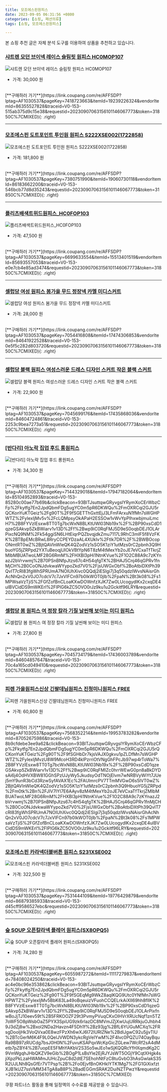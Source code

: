 ```yaml
---
title: 모조에스핀원피스
date: 2023-09-05 06:31:56 +0800
categories: [쇼핑, 패션의류]
tags: [쇼핑, 모조에스핀원피스]

---
```


본 쇼핑 추천 글은 자체 분석 도구를 이용하여 상품을 추천하고 있습니다.
### [샤트렌  모던 브이넥 레이스 슬림핏 원피스 HC0MOP107](https://link.coupang.com/re/AFFSDP?lptag=AF1030537&pageKey=7418723663&itemId=19239226324&vendorItemId=86355527828&traceid=V0-153-515ab375d9c15e38&requestid=20230907063156101146067773&token=31850C%7CMIXED)
![샤트렌  모던 브이넥 레이스 슬림핏 원피스 HC0MOP107](https://ads-partners.coupang.com/image1/7JM22EBWH_0tVU9r7IXmTU6lyvrGyMohWmo2JDIWYA8Y9tkhhYkpXyiQ7-PabxEb-jm7NGMYbaculWpyRw88XIpf86SuqL-LCz3Dxm1ZUKuT1GTgfrJMClhfcHRcoUEiEsV759Ywl1SJy3SocbNsmwmnJjKJYv50HuYLrrbf7UYcI1o2Jc1usG6-dS-5JQAKwlssdUhspUUEniOjn95jj4bsxspHMQZCxSQz3ZS_9PCn_5w8wLW7_pOyIQ9usZmGwqjTzu9GOzzEZeWFRI26EhfoiLEmFeeMuYpXBIdWhUk=)
- 가격: 30,000 원
<br>
[**구매하러 가기**](https://link.coupang.com/re/AFFSDP?lptag=AF1030537&pageKey=7418723663&itemId=19239226324&vendorItemId=86355527828&traceid=V0-153-515ab375d9c15e38&requestid=20230907063156101146067773&token=31850C%7CMIXED){: .right}
<br>

---

### [모조에스핀 ﻿도트포인트 투인원 원피스 S222XSE002(1722858)](https://link.coupang.com/re/AFFSDP?lptag=AF1030537&pageKey=7380751990&itemId=19060730118&vendorItemId=86183662200&traceid=V0-153-546bcb77d8d35243&requestid=20230907063156101146067773&token=31850C%7CMIXED)
![모조에스핀 ﻿도트포인트 투인원 원피스 S222XSE002(1722858)](https://ads-partners.coupang.com/image1/g29mElx2VOkzosW3gy2woTmCDFFwVZjqvTyQA9ihKwTRvAmh91o6Ds8vwTp6SPLwUxkleKnNw-xPEz9Gy8-PwsZQvsZLkfFwX3R7-1LOpHI0C6-d40kifswkcqh-u1ewF1JfCBwOjQxe75RHD_XA74Ltf_jBuCavDF0D4hyIVOflXaMhMAB0uhgBdhp60-Y_iSmI7X47W0TJhdIpwirwikv-w3lLkXqV8-Bb3IGDIdUfe5lCC4Gb4HYp9SoGkHIrxcH2mRAePYxD14kOYpPiZLC68xoMiVN5J9MT5F4HFQ==)
- 가격: 181,800 원
<br>
[**구매하러 가기**](https://link.coupang.com/re/AFFSDP?lptag=AF1030537&pageKey=7380751990&itemId=19060730118&vendorItemId=86183662200&traceid=V0-153-546bcb77d8d35243&requestid=20230907063156101146067773&token=31850C%7CMIXED){: .right}
<br>

---

### [플리츠배색트위드원피스_HC0FOP103](https://link.coupang.com/re/AFFSDP?lptag=AF1030537&pageKey=6699633554&itemId=15513401519&vendorItemId=85693557053&traceid=V0-153-e0e7cb4e85ad3474&requestid=20230907063156101146067773&token=31850C%7CMIXED)
![플리츠배색트위드원피스_HC0FOP103](https://ads-partners.coupang.com/image1/EwjukqSW-um0bfN6ExEgsb0X_g3OTFXCpgjNzI2ulWt8B1sKoUO3WX6t8eBG__lvvG3XKE32SsEbNef7HCEq1ODLiLhbvm2Upfn-cn_UFuKsD2ZWvulmR_a_01Nw8qOgr0TVO5rx4X4M8TeLejH_OXal6AMbISKCgJ9Ho-iuZ8Ybqi4wtezEI8pIG3FolR13XJwtkov1dPm1lENM_PF8wfcpF202KoK6OCIHQ6jsA-7kJQRYM5ULvdTRS9fg-SHDIjfR6stTHnp4lvzzfC_V0uCilpaxZkV2meEQs5JmsJw=)
- 가격: 47,500 원
<br>
[**구매하러 가기**](https://link.coupang.com/re/AFFSDP?lptag=AF1030537&pageKey=6699633554&itemId=15513401519&vendorItemId=85693557053&traceid=V0-153-e0e7cb4e85ad3474&requestid=20230907063156101146067773&token=31850C%7CMIXED){: .right}
<br>

---

### [셀럽당 여성 원피스 봄가을 무드 정장넥 카멜 미디스커트](https://link.coupang.com/re/AFFSDP?lptag=AF1030537&pageKey=7054416808&itemId=17474306853&vendorItemId=84641922528&traceid=V0-153-0e5f5c282d803720&requestid=20230907063156101146067773&token=31850C%7CMIXED)
![셀럽당 여성 원피스 봄가을 무드 정장넥 카멜 미디스커트](https://ads-partners.coupang.com/image1/FoVj5yhCjWX_3XlCFgm60JaJaXSrzNnkWIOV3FDpAflJ2jtVMxZJv1IAp_TQ1s0inZqBmwgeZI6SDGnyj_njdceEYPbYuYM35YP-CsnsJALD85XA_NSBgO8INtNZT1JV8h6N8C8wkTu3KtXp0QTKpzdSComll_TGpMs4dUcXZ09E8XDSqsgLv7hY4MePiirCeNL8tdAQ-ZlEe0iSMUeQj60e_mfHy-FD75Kx-I-VEC0gxYSopbbDeE26U5yxT0e2iaQs0eDG10p0LRRDdVTJSlhQY5KkZpCUZCUw3yhBjA==)
- 가격: 28,000 원
<br>
[**구매하러 가기**](https://link.coupang.com/re/AFFSDP?lptag=AF1030537&pageKey=7054416808&itemId=17474306853&vendorItemId=84641922528&traceid=V0-153-0e5f5c282d803720&requestid=20230907063156101146067773&token=31850C%7CMIXED){: .right}
<br>

---

### [셀럽당 블랙 원피스 여성스러운 드레스 디자인 스커트 작은 블랙 스커트](https://link.coupang.com/re/AFFSDP?lptag=AF1030537&pageKey=7045699176&itemId=17435868036&vendorItemId=84604724861&traceid=V0-153-2253c9bea7273a51&requestid=20230907063156101146067773&token=31850C%7CMIXED)
![셀럽당 블랙 원피스 여성스러운 드레스 디자인 스커트 작은 블랙 스커트](https://ads-partners.coupang.com/image1/twZ5qSakhI2hwJMftxcZ-xAORFTEmUwhdLKirKQ0sQ1eQXl50PY7wk-_qmXzs14Rnh5TMZBivKUjay2L7m0PrZwc_nXbcd4G7LETUDYTPh6RgMeNOzZ9aVeC2mZAvlztT6qvqqh5cP8xdD-3FXWp4kqZuHR4i8m3wRKRk6ntugLafGl-TUUGItf51lVYWtSWJsem1Yb-SNyUA5WvXIYa-0Cwqjr2wrgnb075OmA7nnsdeszOkfUiTMZeLOT2Mg4VN0ZcGRkYDXWgT-Y2JvoykryffTZZnllR--_cm0hKr6GH)
- 가격: 22,900 원
<br>
[**구매하러 가기**](https://link.coupang.com/re/AFFSDP?lptag=AF1030537&pageKey=7045699176&itemId=17435868036&vendorItemId=84604724861&traceid=V0-153-2253c9bea7273a51&requestid=20230907063156101146067773&token=31850C%7CMIXED){: .right}
<br>

---

### [[반다리] 아노락 집업 후드 롱원피스](https://link.coupang.com/re/AFFSDP?lptag=AF1030537&pageKey=7144329018&itemId=17947182064&vendorItemId=85104952893&traceid=V0-153-85280c00ae77b69b&clickBeacon=93BlTJsuttqwGRyvgsIYRymXoCErWbzCFp%2Fkytfg7En2JpdQbmFDg5ugYC0m5pR6DKWQu%2FmOXRCqi2GJU5rQCKonYuKTGeiz%2Fg90T%2F9fSGETThGxttEjJ3LFmFArxuN1fMn7sWGHPWTZ%2FyIexIjMv5v%2FcLQMpsyOkAPaH2ESSOw1vWvYpPIhxwbjmuiLmcH7%2B8FYVzlEsxw8TT0Tg7bcWxN8BLKtUWl03Nb19x%2F%2BP90xsCdD1qzeGSAkvp5ZkBWiarv1v13D%2Ff%2Bwp9iC0RqFMJ5D9eS0oqbDEJ1OLArPixcNQ9NM%2Fk54ggiSN6LHtEiqrPQZbvqjdkZmu7117L9RhC3mIF5f8VzFKK%2BTBpEMcBRwL8RryCCPEYDzaAL4XUkIv%2FtIk7DR%2F%2BWBOcopONmtRT0wZ%2BjtQAVInWIeQK4QZodVz1sSO5K1ziY1utMzs0rC2pbnh3Q9HbuoYG5jZRPpd2YXTuBeoqjUIOkVBtYpN6T8zM4tMexYb2oJE7eVCxaTfTkrjZMIbMBUATwoLMF28G6RmM%2FHXBl3pHi1NtnKVue%2F1O2C88A9c7zKYnazJ2bVrvwmj%2B70PSnBNfpJtzs67c4H54qfgTK%2BHAJ5Cnj46qGPRv1fnMjCH%2B0CoONJdvkwaWYypoZkd7V0%2FjsUWGxObf%2BoAtbiDXtPh39QvIT7cRI83fgWhSPRUmA7NOIUhXivc0QQdj2iESIgi7j3q50qdzIWvsNAisrGhAcNhQn2xV0JO7cdcV7c7JxVlFCn97b0IkWOT0jlb%2FpaN%2Bt3k08%2Fs1MPWsaVzTjiS%2FGfZofBnCLoaKXwDOWnfzXJK7Zw0LUcogydlKx2cxqDE4uIBVCidDS9mWKErl%2FIPlG6kZC5OVO0rJz9ku1u2Gckitf96LRY&requestid=20230907063156101146067773&token=31850C%7CMIXED)
![[반다리] 아노락 집업 후드 롱원피스](https://ads-partners.coupang.com/image1/H402BFZOiERpUTUlH5GZO-Kd_X3F7bzh4EkI9HOtpcZ1ma-HGcvzq3DxT5sGLX56rUIxN_PeKj74giL05NF0Z1gNpucMYEjHmvjEhSgQOhJbrYiIe-xLhL4PBehrmeO3qk2WykaYrHDuIml1Babp3iH6rqrNfJ0nf8CRNr0g05-xjb_6O31YV-ZEworJItaHnMZVvaSQ-KyXDJOZnQ1yWoYwo_FkjD4p7aF-ye8spU6RRVVOv-lhPLYmczV4FtAKvaSWvJ3SivOFxrk-8LrNYx-meahj_E-ZVQP8t4SbucZlsBMe)
- 가격: 34,300 원
<br>
[**구매하러 가기**](https://link.coupang.com/re/AFFSDP?lptag=AF1030537&pageKey=7144329018&itemId=17947182064&vendorItemId=85104952893&traceid=V0-153-85280c00ae77b69b&clickBeacon=93BlTJsuttqwGRyvgsIYRymXoCErWbzCFp%2Fkytfg7En2JpdQbmFDg5ugYC0m5pR6DKWQu%2FmOXRCqi2GJU5rQCKonYuKTGeiz%2Fg90T%2F9fSGETThGxttEjJ3LFmFArxuN1fMn7sWGHPWTZ%2FyIexIjMv5v%2FcLQMpsyOkAPaH2ESSOw1vWvYpPIhxwbjmuiLmcH7%2B8FYVzlEsxw8TT0Tg7bcWxN8BLKtUWl03Nb19x%2F%2BP90xsCdD1qzeGSAkvp5ZkBWiarv1v13D%2Ff%2Bwp9iC0RqFMJ5D9eS0oqbDEJ1OLArPixcNQ9NM%2Fk54ggiSN6LHtEiqrPQZbvqjdkZmu7117L9RhC3mIF5f8VzFKK%2BTBpEMcBRwL8RryCCPEYDzaAL4XUkIv%2FtIk7DR%2F%2BWBOcopONmtRT0wZ%2BjtQAVInWIeQK4QZodVz1sSO5K1ziY1utMzs0rC2pbnh3Q9HbuoYG5jZRPpd2YXTuBeoqjUIOkVBtYpN6T8zM4tMexYb2oJE7eVCxaTfTkrjZMIbMBUATwoLMF28G6RmM%2FHXBl3pHi1NtnKVue%2F1O2C88A9c7zKYnazJ2bVrvwmj%2B70PSnBNfpJtzs67c4H54qfgTK%2BHAJ5Cnj46qGPRv1fnMjCH%2B0CoONJdvkwaWYypoZkd7V0%2FjsUWGxObf%2BoAtbiDXtPh39QvIT7cRI83fgWhSPRUmA7NOIUhXivc0QQdj2iESIgi7j3q50qdzIWvsNAisrGhAcNhQn2xV0JO7cdcV7c7JxVlFCn97b0IkWOT0jlb%2FpaN%2Bt3k08%2Fs1MPWsaVzTjiS%2FGfZofBnCLoaKXwDOWnfzXJK7Zw0LUcogydlKx2cxqDE4uIBVCidDS9mWKErl%2FIPlG6kZC5OVO0rJz9ku1u2Gckitf96LRY&requestid=20230907063156101146067773&token=31850C%7CMIXED){: .right}
<br>

---

### [셀럽당 봄 원피스 여 정장 칼라 기질 날씬해 보이는 미디 원피스](https://link.coupang.com/re/AFFSDP?lptag=AF1030537&pageKey=7045734179&itemId=17436003789&vendorItemId=84604857647&traceid=V0-153-70c4a165cd049410&requestid=20230907063156101146067773&token=31850C%7CMIXED)
![셀럽당 봄 원피스 여 정장 칼라 기질 날씬해 보이는 미디 원피스](https://ads-partners.coupang.com/image1/Z0P_v89eXM6OnlzaZ3rUYB3M4e0bdr91YVfGnOLgr8BVygHeBOrHlWUIkjXzmc4VPZtPqqzn1XAAuVMvV7vjb73f9p4lLCMXXHhYYF5I15cebtdUk_U1nnhl41J3ZX1pfxWT_pbNctvpa1q95ruhicM5lL9g0KffVM8EwfVyC7PesdHRDkbWwkGFBqlaV5sMunLRe1JexQY3iKqqnamSD_3327pjGQIsrSbeMzcM_uTQQuoip8yeiTHIjq7sz2RCGKZt8Hc_xnSlxFYYtqzjDkBgrQoZQy2Z9bV6Tk8jZVk=)
- 가격: 27,800 원
<br>
[**구매하러 가기**](https://link.coupang.com/re/AFFSDP?lptag=AF1030537&pageKey=7045734179&itemId=17436003789&vendorItemId=84604857647&traceid=V0-153-70c4a165cd049410&requestid=20230907063156101146067773&token=31850C%7CMIXED){: .right}
<br>

---

### [피렌 가을원피스신상 긴팔데님원피스 진청미니원피스 FREE](https://link.coupang.com/re/AFFSDP?lptag=AF1030537&pageKey=7568352214&itemId=19953783282&vendorItemId=87052675986&traceid=V0-153-8b9cfdebe3ee9a62&clickBeacon=93BlTJsuttqwGRyvgsIYRymXoCErWbzCFp%2Fkytfg7En2JpdQbmFDg5ugYC0m5pR6DKWQu%2FmOXRCqi2GJU5rQCKonYuKTGeiz%2Fg90T%2F9fSGHbDr7kjsVAJX0gkvu1pZLDfMn7sWGHPWTZ%2FyIexIjMvzU8W9McoH3RD4klPzrriOtVNgGhFPcJb97wp4rToWa7%2B8FYVzlEsxw8TT0Tg7bcWxN8BLKtUWl03Nb19x%2F%2BP90xsCdD1qzeGSAkvp5ZkBWiarv1v13D%2Ff%2Bwp9iC0RqFMIZc0hrrWEwG0pn8aBkDYDsAi6j4OdHVXBW81GGhSPzUJyWy5JkudsyOdTNOjEIvm7wNRBVyWiYt7JUej5mY9unR3bCd3RzwSyfAVAX1Ec%2FAUImrcPV7TTmMVGwD6s5IVT0wZ%2BjtQAVInWIeQK4QZodVz1sSO5K1ziY1utMzs0rC2pbnh3Q9HbuoYG5jZRPpd%2Fm0tk%2Bn%2FJIV7IYI7E6AAyv8zM4tMexYb2oJE7eVCxaTfTkrjZMIbMBUATwoLMF28G6RmM%2FHXBl3pHi1NtnKVue%2F1O2C88A9c7zKYnazJ2bVrvwmj%2B70PSnBNfpJtzs67c4H54qfgTK%2BHAJ5Cnj46qGPRv1fnMjCH%2B0CoONJdvkwaWYypoZkd7V0%2FjsUWGxObf%2BoAtbiDXtPh39QvIT7cRI83fgWhSPRUmA7NOIUhXivc0QQdj2iESIgi7j3q50qdzIWvsNAisrGhAcNhQn2xV0JO7cdcV7c7JxVlFCn97b0IkWOT0jlb%2FpaN%2Bt3k08%2Fs1MPWsaVzTjiS%2FGfZofBnCLoaKXwDOWnfzXJK7Zw0LUcogydlKx2cxqDE4uIBVCidDS9mWKErl%2FIPlG6kZC5OVO0rJz9ku1u2Gckitf96LRY&requestid=20230907063156101146067773&token=31850C%7CMIXED)
![피렌 가을원피스신상 긴팔데님원피스 진청미니원피스 FREE](https://ads-partners.coupang.com/image1/BXuH81hcp_jzmyMHBbYj0J546v3GOe8SH2Y2iZ__e7TuTu1xrAZK97iTzU6LjxH1kBtxIzQOZffxICYSn7XszJgHODM5_NGO_CJZ5BT5y--oFPHAX-prj7vvgPKp8c3HxzfzfDGWZu1yvl1aokyGVCS4rp0GW9mC5ssZSy4x2Y8F-Wyv2WF5TbeqlKAjNMF0z4GZBRlX9HbB-gmYhpcCXVd2EnpcL0cmvteEG2u2esdr3hhKojqDi4LfQ_5lwVq-IoQe_DP1n2gYvwty8uwsr4q7NgNZboioXqob0_Zh08MtzzTXjdc=)
- 가격: 60,800 원
<br>
[**구매하러 가기**](https://link.coupang.com/re/AFFSDP?lptag=AF1030537&pageKey=7568352214&itemId=19953783282&vendorItemId=87052675986&traceid=V0-153-8b9cfdebe3ee9a62&clickBeacon=93BlTJsuttqwGRyvgsIYRymXoCErWbzCFp%2Fkytfg7En2JpdQbmFDg5ugYC0m5pR6DKWQu%2FmOXRCqi2GJU5rQCKonYuKTGeiz%2Fg90T%2F9fSGHbDr7kjsVAJX0gkvu1pZLDfMn7sWGHPWTZ%2FyIexIjMvzU8W9McoH3RD4klPzrriOtVNgGhFPcJb97wp4rToWa7%2B8FYVzlEsxw8TT0Tg7bcWxN8BLKtUWl03Nb19x%2F%2BP90xsCdD1qzeGSAkvp5ZkBWiarv1v13D%2Ff%2Bwp9iC0RqFMIZc0hrrWEwG0pn8aBkDYDsAi6j4OdHVXBW81GGhSPzUJyWy5JkudsyOdTNOjEIvm7wNRBVyWiYt7JUej5mY9unR3bCd3RzwSyfAVAX1Ec%2FAUImrcPV7TTmMVGwD6s5IVT0wZ%2BjtQAVInWIeQK4QZodVz1sSO5K1ziY1utMzs0rC2pbnh3Q9HbuoYG5jZRPpd%2Fm0tk%2Bn%2FJIV7IYI7E6AAyv8zM4tMexYb2oJE7eVCxaTfTkrjZMIbMBUATwoLMF28G6RmM%2FHXBl3pHi1NtnKVue%2F1O2C88A9c7zKYnazJ2bVrvwmj%2B70PSnBNfpJtzs67c4H54qfgTK%2BHAJ5Cnj46qGPRv1fnMjCH%2B0CoONJdvkwaWYypoZkd7V0%2FjsUWGxObf%2BoAtbiDXtPh39QvIT7cRI83fgWhSPRUmA7NOIUhXivc0QQdj2iESIgi7j3q50qdzIWvsNAisrGhAcNhQn2xV0JO7cdcV7c7JxVlFCn97b0IkWOT0jlb%2FpaN%2Bt3k08%2Fs1MPWsaVzTjiS%2FGfZofBnCLoaKXwDOWnfzXJK7Zw0LUcogydlKx2cxqDE4uIBVCidDS9mWKErl%2FIPlG6kZC5OVO0rJz9ku1u2Gckitf96LRY&requestid=20230907063156101146067773&token=31850C%7CMIXED){: .right}
<br>

---

### [모조에스핀 카라넥더블버튼 원피스 S231XSE002](https://link.coupang.com/re/AFFSDP?lptag=AF1030537&pageKey=7531444109&itemId=19776429879&vendorItemId=86879385933&traceid=V0-153-d45cff9586527ebc&requestid=20230907063156101146067773&token=31850C%7CMIXED)
![모조에스핀 카라넥더블버튼 원피스 S231XSE002](https://ads-partners.coupang.com/image1/9r-kfxPGfiL7URkT9vE1oppoKAgEbLlK5WnYo7FLaVdiGLXJYbjsEEU1JO3dZ93VUEyIV2SiuQalo3EJ2YNqB4-gFf3emI_UXpKZWKFJ8I7BQNRtq4_bRT0Ur5Yc8BIOF6g6HBjKlDlDOvCu_xoSq46goOq45I5cBYnMdjntXM84h3xPLEG5wP_Dk9xkDfxU--uOO_2PRQX_R3F6Un3kc82SQw4_ptPcPmdCKP2Qx3J6om5nctiCi5GDbZepBnQSVb54e9mOELsxOy18Dlkhpcur4mA-tWGNCXG-16QXaA==)
- 가격: 322,500 원
<br>
[**구매하러 가기**](https://link.coupang.com/re/AFFSDP?lptag=AF1030537&pageKey=7531444109&itemId=19776429879&vendorItemId=86879385933&traceid=V0-153-d45cff9586527ebc&requestid=20230907063156101146067773&token=31850C%7CMIXED){: .right}
<br>

---

### [숲 SOUP 오픈칼라넥 플레어 원피스(SX8OPQ5)](https://link.coupang.com/re/AFFSDP?lptag=AF1030537&pageKey=6055987272&itemId=11117279837&vendorItemId=78408024250&traceid=V0-153-ac4e0bc96e353862&clickBeacon=93BlTJsuttqwGRyvgsIYRymXoCErWbzCFp%2Fkytfg7En2JpdQbmFDg5ugYC0m5pR6DKWQu%2FmOXRCqi2GJU5rQCKonYuKTGeiz%2Fg90T%2F9fSGEqMg9WkZ8aqlKQG9Utc0YNfMn7sWGHPWTZ%2FyIexIjMv5BbK63La49oBqeuizVFuohCCQELrkAiXII69hh8fllK%2B8FYVzlEsxw8TT0Tg7bcWxN8BLKtUWl03Nb19x%2F%2BP90xsCdD1qzeGSAkvp5ZkBWiarv1v13D%2Ff%2Bwp9iC0RqFMJ5D9eS0oqbDEJ1OLArPixfnwBoJjTJ10eev59t%2B5FRKOOZF29t3PvmyPVuqCKxOlHVrXRUcNqf1zn5TZ7oWF5O8pWsbOaZ5PYX3SpiUG9zk6rIazDC8MVmJZjXwUujURRkjuOJhbh49J3dZj8w%2Bxol2NDa2Havzn4F5Dh1f%2Bz93jg%2BfL6YUGuMCXq%2FRsgDooljHk3VoQVxa0E8wzFPzXh6wXJ6I72lURIZNe%2BdlJgwC92u5jjvTIU%2BTcGerM6K4F9L0QelJVWDN3ykcRgVeIYwM%2F4Ivc0PQZU74OayBquRa9BB97zRUCdg7bsJ0H0N%2FuvuKSAPqxWcKpGicZGLew7WcRf2sA4dMetb7pZBY4%2B7uopEE5FMhYAKbV2S3So5wJEo1wSjKQQRcYfHXqmdKg2C9VmWgqhJHbQKZV9eGib%2BOgP1LsBsYle2EjRJYJsWT5OGjY9CqtXHgk4sjiXpzPkLzaHWAMmJUHcZpuC8d2dtE7SEhohNtFzC8tuGvbO3hAsGwlakS35R2UJLNh8QsGfEr7VTPsp%2B%2Fo0EjvfBnOKHkIYTK1Mg7%2FG1GiXixfztXJB1kUZ7ssVMM34TgA8aB8P%2BadEGGmSRAK2DuiNZTPwzY&requestid=20230907063156101146067773&token=31850C%7CMIXED)
![숲 SOUP 오픈칼라넥 플레어 원피스(SX8OPQ5)](https://ads-partners.coupang.com/image1/k4VSZHHDfj79FdIUk95JUEMnOI5VDNBFOrFgWUR1rhsF2Krg9A4uPraHXlb1cVgPwkKB8fT6-IG_UrDSeCAdrgHDUG8b5eXFfEsoxsjU_LSoZZZCQuK3MwCavMXl7caen9_b8zovmHUDM2M6BL10ymOKB3U6XBqK-Bg_YDiWnU0nFYKXED1e7WGDkWNDdOlrF9CKcL8Jr-texe1uQtQbftGZ-Wa57PThaxu_uRZQRHe9PEkqDdgYy7AWwM3QIcJovEeOv4YlCLqHsYzVqEh2piHH0P9pXJXpwaA3ATNCQW-uRipVYA==)
- 가격: 74,280 원
<br>
[**구매하러 가기**](https://link.coupang.com/re/AFFSDP?lptag=AF1030537&pageKey=6055987272&itemId=11117279837&vendorItemId=78408024250&traceid=V0-153-ac4e0bc96e353862&clickBeacon=93BlTJsuttqwGRyvgsIYRymXoCErWbzCFp%2Fkytfg7En2JpdQbmFDg5ugYC0m5pR6DKWQu%2FmOXRCqi2GJU5rQCKonYuKTGeiz%2Fg90T%2F9fSGEqMg9WkZ8aqlKQG9Utc0YNfMn7sWGHPWTZ%2FyIexIjMv5BbK63La49oBqeuizVFuohCCQELrkAiXII69hh8fllK%2B8FYVzlEsxw8TT0Tg7bcWxN8BLKtUWl03Nb19x%2F%2BP90xsCdD1qzeGSAkvp5ZkBWiarv1v13D%2Ff%2Bwp9iC0RqFMJ5D9eS0oqbDEJ1OLArPixfnwBoJjTJ10eev59t%2B5FRKOOZF29t3PvmyPVuqCKxOlHVrXRUcNqf1zn5TZ7oWF5O8pWsbOaZ5PYX3SpiUG9zk6rIazDC8MVmJZjXwUujURRkjuOJhbh49J3dZj8w%2Bxol2NDa2Havzn4F5Dh1f%2Bz93jg%2BfL6YUGuMCXq%2FRsgDooljHk3VoQVxa0E8wzFPzXh6wXJ6I72lURIZNe%2BdlJgwC92u5jjvTIU%2BTcGerM6K4F9L0QelJVWDN3ykcRgVeIYwM%2F4Ivc0PQZU74OayBquRa9BB97zRUCdg7bsJ0H0N%2FuvuKSAPqxWcKpGicZGLew7WcRf2sA4dMetb7pZBY4%2B7uopEE5FMhYAKbV2S3So5wJEo1wSjKQQRcYfHXqmdKg2C9VmWgqhJHbQKZV9eGib%2BOgP1LsBsYle2EjRJYJsWT5OGjY9CqtXHgk4sjiXpzPkLzaHWAMmJUHcZpuC8d2dtE7SEhohNtFzC8tuGvbO3hAsGwlakS35R2UJLNh8QsGfEr7VTPsp%2B%2Fo0EjvfBnOKHkIYTK1Mg7%2FG1GiXixfztXJB1kUZ7ssVMM34TgA8aB8P%2BadEGGmSRAK2DuiNZTPwzY&requestid=20230907063156101146067773&token=31850C%7CMIXED)


쿠팡 파트너스 활동을 통해 일정액의 수수료를 제공받을 수 있습니다.
